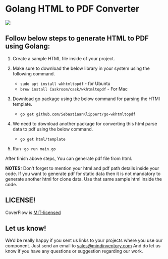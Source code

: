 # Golang HTML to PDF Converter

<img src="https://raw.githubusercontent.com/Mindinventory/Golang-HTMLTOPDF-Converter/master/html-pdf-new.gif" >

## Follow below steps to generate HTML to PDF using Golang:

  1. Create a sample HTML file inside of your project.
  
  2. Make sure to download the below library in your system using the following command.  
     
     - ``sudo apt install wkhtmltopdf`` - for Ubuntu
     - ``brew install Caskroom/cask/wkhtmltopdf`` - For Mac
  
  3. Download go package using the below command for parsing the HTMl template.
     - ``go get github.com/SebastiaanKlippert/go-wkhtmltopdf``
   
  4. We need to download another package for converting this html parse data to pdf using the below command.    
     - ``go get html/template``
     
  5. Run 
     -``go run main.go``
     
       
 
  
After finish above steps, You can generate pdf file from html. 

**NOTES:** Don't forget to mention your html and pdf path details inside your code. If you want to generate pdf for static data then it is not mandatory to generate another html for clone data. Use that same sample html inside the code.


## LICENSE!

CoverFlow is [MIT-licensed](https://github.com/mindinventory/Golang-HTMLTOPDF-Converter/blob/master/LICENSE)

## Let us know!
We’d be really happy if you sent us links to your projects where you use our component. Just send an email to sales@mindinventory.com And do let us know if you have any questions or suggestion regarding our work.
